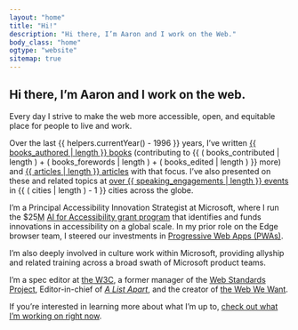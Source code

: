 ```yaml
---
layout: "home"
title: "Hi!"
description: "Hi there, I’m Aaron and I work on the Web."
body_class: "home"
ogtype: "website"
sitemap: true
---
```


## Hi there, I’m Aaron and I work on the web.

Every day I strive to make the web more accessible, open,
and equitable place for people to live and work.

Over the last {{ helpers.currentYear() - 1996 }} years, I’ve written
<a href="/publications/#books">{{ books_authored | length }} books</a> (contributing to 
{{ ( books_contributed | length ) + ( books_forewords | length ) + ( books_edited | length ) }}
more) and <a href="/publications/#articles">{{ articles | length }} articles</a> with that focus. I’ve also presented on these and related topics at
<a href="/speaking-engagements/">over {{ speaking_engagements | length }} events</a> in
{{ ( cities | length ) - 1 }} cities across the globe. 

I’m a Principal Accessibility Innovation Strategist at Microsoft, where I run the $25<abbr title="million">M</abbr> [AI for Accessibility grant program](https://www.microsoft.com/ai/ai-for-accessibility) that identifies and funds innovations in accessibility on a global scale. In my prior role on the Edge browser team, I steered our investments in [Progressive Web Apps (PWAs)](/tags/progressive-web-apps/).

I’m also deeply involved in culture work within Microsoft, providing allyship and related training across a broad swath of Microsoft product teams.

I’m a spec editor at [the <abbr title="World Wide Web Consortium">W3C</abbr>](https://www.w3.org/), a former manager of the [Web Standards Project](http://webstandards.org), Editor-in-chief of [<cite>A List Apart</cite>](http://alistapart.com), and the creator of [the Web We Want](https://webwewant.fyi).

If you’re interested in learning more about what I’m up to, [check out what I’m working on right now](/now/).
